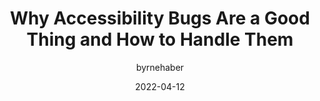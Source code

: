 ---
author: byrnehaber
date: 2022-04-12
permalink: false
tags:
  - accessibility
  - quality
target_url: https://sheribyrnehaber.com/why-accessibility-bugs-are-a-good-thing-and-how-to-handle-them/
title: Why Accessibility Bugs Are a Good Thing and How to Handle Them
---